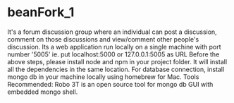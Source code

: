 # beanFork_1
It's a forum discussion group where an individual can post a discussion, comment on those discussions and view/comment other people's discussion. 
Its a web application run locally on a single machine with port number '5005' ie. put localhost:5000 or 127.0.0.1:5005 as URL
Before the above steps, please install node and npm in your project folder. It will install all the dependencies in the same location.
For database connection, install mongo db in your machine locally using homebrew for Mac.
Tools Recommended: Robo 3T is an open source tool for mongo db GUI with embedded mongo shell.
